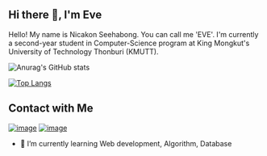 ## Hi there 👋, I'm Eve
Hello! My name is Nicakon Seehabong. You can call me 'EVE'. I'm currently a second-year student in Computer-Science program at King Mongkut's University of Technology Thonburi (KMUTT).

![Anurag's GitHub stats](https://github-readme-stats.vercel.app/api?username=nichakontae&show_icons=true)


[![Top Langs](https://github-readme-stats.vercel.app/api/top-langs/?username=nichakontae&layout=compact&hide=jupyter%20notebook)](https://github.com/anuraghazra/github-readme-stats)

## Contact with Me

[![image](https://img.shields.io/badge/Facebook-1877F2?style=flat&logo=facebook&logoColor=white)](https://www.facebook.com/nichakon.e)
[![image](https://img.shields.io/badge/Instagram-E4405F?style=flat&logo=instagram&logoColor=white)](https://www.instagram.com/nnchty/)






- 🌱 I’m currently learning Web development, Algorithm, Database
<!--
**nichakontae/nichakontae** is a ✨ _special_ ✨ repository because its `README.md` (this file) appears on your GitHub profile.

Here are some ideas to get you started:



- 🔭 I’m currently working on ...
- 👯 I’m looking to collaborate on ...
- 🤔 I’m looking for help with ...
- 💬 Ask me about ...
- 📫 How to reach me: ...
- 😄 Pronouns: ...
- ⚡ Fun fact: ...
-->
